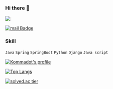 ### Hi there 👋
<div align=left>
  <a href="https://hits.seeyoufarm.com"/><img src="https://hits.seeyoufarm.com/api/count/incr/badge.svg?url=https%3A%2F%2Fgithub.com%2Fkommadot&count_bg=%233D41C8"/></a>

  [![mail Badge](https://img.shields.io/badge/-MailMe-green?style=flat-square&link=mailto:tlagyqls7@naver.com)](mailto:tlagyqls7@naver.com)

</div>

### Skill
`Java` `Spring` `SpringBoot` `Python` `Django` `Java script`



[![Kommadot's profile](https://github-readme-stats.vercel.app/api?username=kommadot)](https://github.com/kommadot)

[![Top Langs](https://github-readme-stats.vercel.app/api/top-langs/?username=kommadot&layout=compact)](https://github.com/kommadot)

[![solved.ac tier](http://mazassumnida.wtf/api/generate_badge?boj=tlagyqls7)](https://solved.ac/tlagyqls7)
